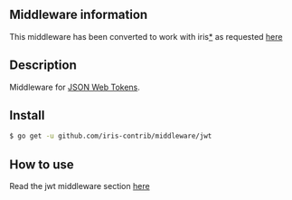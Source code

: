 ## Middleware information

This middleware has been converted to work with iris[*](https://github.com/auth0/go-jwt-middleware) as requested [here](https://github.com/kataras/iris/issues/187)


## Description

Middleware for [JSON Web Tokens](https://jwt.io/).


## Install

```sh
$ go get -u github.com/iris-contrib/middleware/jwt
```

## How to use

Read the jwt middleware section [here](https://kataras.gitbooks.io/iris/content/jwt.html)
